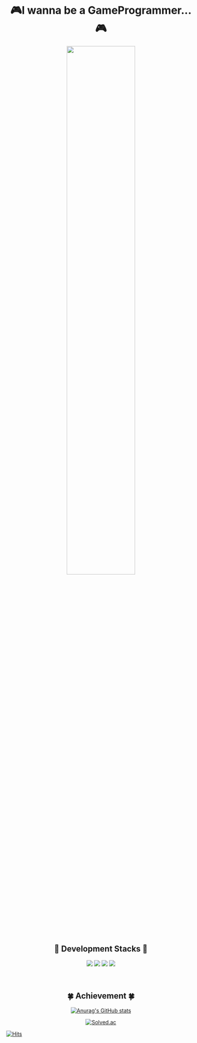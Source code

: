 
# <div align = "center"> 🎮I wanna be a GameProgrammer...🎮</div>
<div align = "center"><img src="https://user-images.githubusercontent.com/63279872/169529249-d1238302-0f16-4a06-ad2e-3864452508f7.png" width = "60%"  height = "60%">
</div>
<br>

## <div align = "center">:wrench: Development Stacks :wrench: </div>
<div align = "center">
  <img src="https://img.shields.io/badge/C++-00599C?style=flat-square&logo=cplusplus&logoColor=white"/>
  <img src="https://img.shields.io/badge/Csharp-00599C?style=flat-square&logo=csharp&logoColor=white"/>
  <img src="https://img.shields.io/badge/Unreal Engine-0E1128?style=flat-square&logo=unrealengine&logoColor=white"/>
  <img src="https://img.shields.io/badge/Unity Engine-000000?style=flat-square&logo=unity&logoColor=white"/>
  
</div>
<br>
<br>

## <div align = "center">	:four_leaf_clover: Achievement 	:four_leaf_clover: </div>
<div align = "center">
  
[![Anurag's GitHub stats](https://github-readme-stats.vercel.app/api?username=Nyppp)](https://github.com/anuraghazra/github-readme-stats)

[![Solved.ac](http://mazassumnida.wtf/api/v2/generate_badge?boj=rlawlsdn216)](https://solved.ac/rlawlsdn216) </div>


[![Hits](https://hits.seeyoufarm.com/api/count/incr/badge.svg?url=https%3A%2F%2Fgithub.com%2FNyppp&count_bg=%2379C83D&title_bg=%23555555&icon=&icon_color=%23E7E7E7&title=hits&edge_flat=false)](https://hits.seeyoufarm.com)
  
<!--
**Nyppp/Nyppp** is a ✨ _special_ ✨ repository because its `README.md` (this file) appears on your GitHub profile.

Here are some ideas to get you started:

- 🔭 I’m currently working on ...
- 🌱 I’m currently learning ...
- 👯 I’m looking to collaborate on ...
- 🤔 I’m looking for help with ...
- 💬 Ask me about ...
- 📫 How to reach me: ...
- 😄 Pronouns: ...
- ⚡ Fun fact: ...
-->
